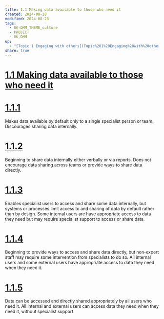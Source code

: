 ```yaml
---
title: 1.1 Making data available to those who need it
created: 2024-08-28
modified: 2024-08-28
tags:
  - UK-DMM_THEME_culture
  - PROJECT
  - UK-DMM
up:
  - "[Topic 1 Engaging with others](Topic%201%20Engaging%20with%20others.md)"
share: true
---
```

# [1.1 Making data available to those who need it](1.1%20Making%20data%20available%20to%20those%20who%20need%20it.md)
# [1.1.1](1.1.1.md)

Makes data available by default only to a single specialist person or team. Discourages sharing data internally.
# [1.1.2](1.1.2.md)

Beginning to share data internally either verbally or via reports. Does not encourage data sharing across teams or provide ways to share data directly.


# [1.1.3](1.1.3.md)

Enables specialist users to access and share some data internally, but systems or processes limit access to and sharing of data by default rather than by design. Some internal users are have appropriate access to data they need but may require specialist support to access or share data.

# [1.1.4](1.1.4.md)

Beginning to provide ways to access and share data directly, but non-expert staff may require some intervention from specialists to do so. All internal users and some external users have appropriate access to data they need when they need it.

# [1.1.5](1.1.5.md)

Data can be accessed and directly shared appropriately by all users who need it. All internal and external users can access data they need when they need it, without specialist support.

